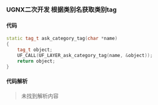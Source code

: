 ### UGNX二次开发 根据类别名获取类别tag

#### 代码

```cpp
static tag_t ask_category_tag(char *name)
{
    tag_t object;
    UF_CALL(UF_LAYER_ask_category_tag(name, &object));
    return object;
}
```

#### 代码解析
> 未找到解析内容

